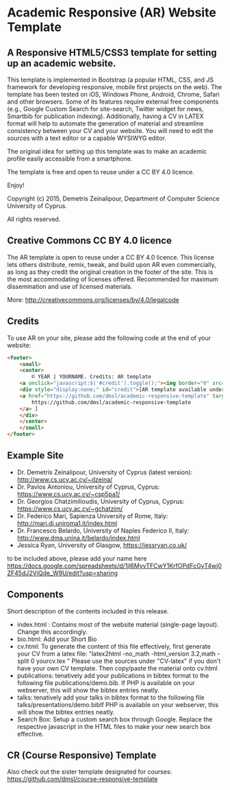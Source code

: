 # Academic Responsive (AR) Website Template

## A Responsive HTML5/CSS3 template for setting up an academic website.

This template is implemented in Bootstrap (a popular HTML, CSS, and JS framework for developing responsive, mobile first projects on the web). The template has been tested on iOS, Windows Phone, Android, Chrome, Safari and other browsers. Some of its features require external free components (e.g., Google Custom Search for site-search, Twitter widget for news, Smartbib for publication indexing). Additionally, having a CV in LATEX format will help to automate the generation of material and streamline consistency between your CV and your website. You will need to edit the sources with a text editor or a capable WYSIWYG editor.

The original idea for setting up this template was to make an academic profile easily accessible from a smartphone.

The template is free and open to reuse under a CC BY 4.0 licence.

Enjoy!

Copyright (c) 2015, Demetris Zeinalipour, Department of Computer Science
University of Cyprus.

All rights reserved.

## Creative Commons CC BY 4.0 licence 

The AR template is open to reuse under a CC BY 4.0 licence. This license lets others distribute, remix, tweak, and build upon AR even commercially, as long as they credit the original creation in the footer of the site. This is the most accommodating of licenses offered. Recommended for maximum dissemination and use of licensed materials.

More: http://creativecommons.org/licenses/by/4.0/legalcode

## Credits

To use AR on your site, please add the following code at the end of your website:
```html
<footer>
    <small>
    <center>
        © YEAR | YOURNAME. Credits: AR template
    <a onclick="javascript:$('#credit').toggle();"><img border="0" src="images/ccby.png"/></a>
    <div style="display:none;" id="credit">[AR template available under Creative Commons CC BY 4.0 licence: 
    <a href="https://github.com/dmsl/academic-responsive-template" target="_blank">
        https://github.com/dmsl/academic-responsive-template 
    </a> ]
    </div>
    </center>
    </small>
</footer>
```

## Example Site

- Dr. Demetris Zeinalipour, University of Cyprus (latest version): http://www.cs.ucy.ac.cy/~dzeina/
- Dr. Pavlos Antoniou, University of Cyprus, Cyprus: https://www.cs.ucy.ac.cy/~csp5pa1/
- Dr. Georgios Chatzimilioudis, University of Cyprus, Cyprus: https://www.cs.ucy.ac.cy/~gchatzim/
- Dr. Federico Mari, Sapienza University of Rome, Italy: http://mari.di.uniroma1.it/index.html
- Dr. Francesco Belardo, University of Naples Federico II, Italy: http://www.dma.unina.it/belardo/index.html
- Jessica Ryan, University of Glasgow, https://jessryan.co.uk/

to be included above, please add your name here https://docs.google.com/spreadsheets/d/1jl6MyvTFCwY1KrfOPdFcGyT4wj0ZF45dJ2ViQde_W9U/edit?usp=sharing

## Components 

Short description of the contents included in this release.

- index.html : Contains most of the website material (single-page layout). Change this accordingly.
- bio.html: Add your Short Bio
- cv.html: To generate the content of this file effectively, first generate your CV from a latex file: "latex2html -no_math -html_version 3.2,math -split 0 yourcv.tex " Please use the sources under "CV-latex" if you don't have your own CV template. Then copy/paste the material onto cv.html
- publications: tenatively add your publications in bibtex format to the following file publications/demo.bib. If PHP is available on your webserver, this will show the bibtex entries neatly.
- talks: tenatively add your talks in bibtex format to the following file talks/presentations/demo.bibIf PHP is available on your webserver, this will show the bibtex entries neatly.
- Search Box: Setup a custom search box through Google. Replace the respective javascript in the HTML files to make your new search box effective.

## CR (Course Responsive) Template

Also check out the sister template designated for courses: https://github.com/dmsl/course-responsive-template


